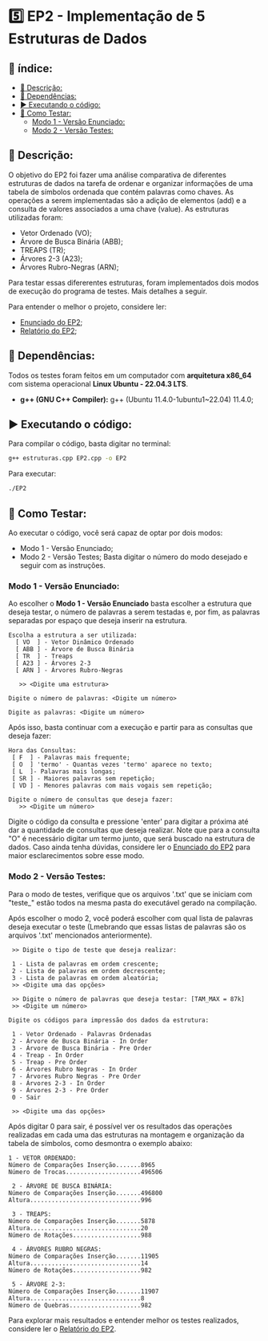 <!-- omit in toc -->
#  5️⃣ EP2 - Implementação de 5 Estruturas de Dados

<!-- omit in toc -->
## 📑 índice:

- [📄 Descrição:](#-descrição)
- [🔗 Dependências:](#-dependências)
- [▶️ Executando o código:](#️-executando-o-código)
- [🧪 Como Testar:](#-como-testar)
  - [Modo 1 - Versão Enunciado:](#modo-1---versão-enunciado)
  - [Modo 2 - Versão Testes:](#modo-2---versão-testes)



## 📄 Descrição:
O objetivo do EP2 foi fazer uma análise comparativa de diferentes estruturas de dados na tarefa de ordenar e organizar informações de uma tabela de símbolos ordenada que contém palavras como chaves. As operações a serem implementadas são a adição de elementos (add) e a consulta de valores associados a uma chave (value). As estruturas utilizadas foram:
- Vetor Ordenado (VO);
- Árvore de Busca Binária (ABB);
- TREAPS (TR);
- Árvores 2-3 (A23);
- Árvores Rubro-Negras (ARN);

Para testar essas difererentes estruturas, foram implementados dois modos de execução do programa de testes. Mais detalhes a seguir. 


Para entender o melhor o projeto, considere ler:
- [Enunciado do EP2](#link);
- [Relatório do EP2](#link);


## 🔗 Dependências:
Todos os testes foram feitos em um computador com **arquitetura x86_64** com sistema operacional **Linux Ubuntu - 22.04.3 LTS**.
- **g++ (GNU C++ Compiler):** g++ (Ubuntu 11.4.0-1ubuntu1~22.04) 11.4.0;


## ▶️ Executando o código:
Para compilar o código, basta digitar no terminal:
```bash
g++ estruturas.cpp EP2.cpp -o EP2
```
Para executar:
```bash
./EP2
```

## 🧪 Como Testar:

Ao executar o código, você será capaz de optar por dois modos:
- Modo 1 - Versão Enunciado;
- Modo 2 - Versão Testes;
Basta digitar o número do modo desejado e seguir com as instruções.

### Modo 1 - Versão Enunciado:

Ao escolher o **Modo 1 - Versão Enunciado** basta escolher a estrutura que deseja testar, o número de palavras a serem testadas e, por fim, as palavras separadas por espaço que deseja inserir na estrutura.

```
Escolha a estrutura a ser utilizada: 
  [ VO  ] - Vetor Dinâmico Ordenado
  [ ABB ] - Árvore de Busca Binária
  [ TR  ] - Treaps
  [ A23 ] - Árvores 2-3
  [ ARN ] - Árvores Rubro-Negras

   >> <Digite uma estrutura>

Digite o número de palavras: <Digite um número>

Digite as palavras: <Digite um número>
```
Após isso, basta continuar com a execução e partir para as consultas que deseja fazer:

```
Hora das Consultas: 
 [ F  ] - Palavras mais frequente; 
 [ O  ] 'termo' - Quantas vezes 'termo' aparece no texto;
 [ L  ]- Palavras mais longas;
 [ SR ] - Maiores palavras sem repetição;
 [ VD ] - Menores palavras com mais vogais sem repetição;

Digite o número de consultas que deseja fazer: 
   >> <Digite um número>
```

Digite o código da consulta e pressione 'enter' para digitar a próxima até dar a quantidade de consultas que deseja realizar. Note que para a consulta "O" é necessário digitar um termo junto, que será buscado na estrutura de dados. Caso ainda tenha dúvidas, considere ler o [Enunciado do EP2](#link) para maior esclarecimentos sobre esse modo.

### Modo 2 - Versão Testes:

Para o modo de testes, verifique que os arquivos '.txt' que se iniciam com "teste_" estão todos na mesma pasta do executável gerado na compilação. 

Após escolher o modo 2, você poderá escolher com qual lista de palavras deseja executar o teste (Lmebrando que essas listas de palavras são os arquivos '.txt' mencionados anteriormente). 

```
 >> Digite o tipo de teste que deseja realizar: 

 1 - Lista de palavras em ordem crescente;
 2 - Lista de palavras em ordem decrescente;
 3 - Lista de palavras em ordem aleatória;
 >> <Digite uma das opções>

 >> Digite o número de palavras que deseja testar: [TAM_MAX = 87k]
 >> <Digite um número>

Digite os códigos para impressão dos dados da estrutura: 

 1 - Vetor Ordenado - Palavras Ordenadas
 2 - Árvore de Busca Binária - In Order
 3 - Árvore de Busca Binária - Pre Order
 4 - Treap - In Order
 5 - Treap - Pre Order
 6 - Árvores Rubro Negras - In Order
 7 - Árvores Rubro Negras - Pre Order
 8 - Árvores 2-3 - In Order
 9 - Árvores 2-3 - Pre Order
 0 - Sair

 >> <Digite uma das opções>
```

Após digitar 0 para sair, é possível ver os resultados das operações realizadas em cada uma das estruturas na montagem e organização da tabela de símbolos, como desmontra o exemplo abaixo:

```
1 - VETOR ORDENADO: 
Número de Comparações Inserção.......8965
Número de Trocas.....................496506

 2 - ÁRVORE DE BUSCA BINÁRIA: 
Número de Comparações Inserção.......496800
Altura...............................996

 3 - TREAPS: 
Número de Comparações Inserção.......5878
Altura...............................20
Número de Rotações...................988

 4 - ÁRVORES RUBRO NEGRAS: 
Número de Comparações Inserção.......11905
Altura...............................14
Número de Rotações...................982

 5 - ÁRVORE 2-3: 
Número de Comparações Inserção.......11907
Altura...............................8
Número de Quebras....................982
```

Para explorar mais resultados e entender melhor os testes realizados, considere ler o [Relatório do EP2](#link). 
